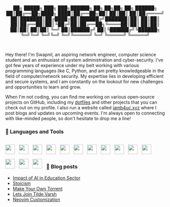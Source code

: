 <p style="text-align: center;">
██╗ █████╗ ███╗   ███╗██████╗ ██╗  ██╗██╗   ██╗ ██████╗<br>
██║██╔══██╗████╗ ████║██╔══██╗██║  ██║██║   ██║██╔════╝<br>
██║███████║██╔████╔██║██████╔╝███████║██║   ██║██║     <br>
██║██╔══██║██║╚██╔╝██║██╔══██╗╚════██║██║   ██║██║     <br>
██║██║  ██║██║ ╚═╝ ██║██████╔╝     ██║╚██████╔╝╚██████╗<br>
╚═╝╚═╝  ╚═╝╚═╝     ╚═╝╚═════╝      ╚═╝ ╚═════╝  ╚═════╝<br>
</p>

<br>

Hey there! I'm Swapnil, an aspiring network engineer, computer science student and an enthusiast of system administration and cyber-security. I've got few years of experience under my belt working with various programming languages like C, Python, and am pretty knowledgeable in the field of computer/network security. My expertise lies in developing efficient and secure systems, and I am constantly on the lookout for new challenges and opportunities to learn and grow.

When I'm not coding, you can find me working on various open-source projects on GitHub, including my [dotfiles](https://github.com/iamb4uc/dots) and other projects that you can check out on my profile. I also run a website called [iamb4uc.xyz](https://iamb4uc.xyz) where I post blogs and updates on upcoming events. I'm always open to connecting with like-minded people, so don't hesitate to drop me a line!

### 💼 Languages and Tools 
<p>
<img align="left" width="30px" style="padding-right:10px;padding-top:15px;" src="https://cdn.jsdelivr.net/gh/devicons/devicon/icons/linux/linux-original.svg" />
<img align="left" width="30px" style="padding-right:10px;padding-top:15px;" src="https://cdn.jsdelivr.net/gh/devicons/devicon/icons/github/github-original.svg" />
<img align="left" width="30px" style="padding-right:10px;padding-top:15px;" src="https://cdn.jsdelivr.net/gh/devicons/devicon/icons/java/java-original.svg" />
<img align="left" width="30px" style="padding-right:10px;padding-top:15px;" src="https://cdn.jsdelivr.net/gh/devicons/devicon/icons/bash/bash-original.svg" />
<img align="left" width="30px" style="padding-right:10px;padding-top:15px;" src="https://cdn.jsdelivr.net/gh/devicons/devicon/icons/c/c-original.svg" />
<img align="left" width="30px" style="padding-right:10px;padding-top:15px;" src="https://cdn.jsdelivr.net/gh/devicons/devicon/icons/css3/css3-original.svg" />
<img align="left" width="30px" style="padding-right:10px;padding-top:15px;" src="https://cdn.jsdelivr.net/gh/devicons/devicon/icons/html5/html5-original.svg" />
<img align="left" width="30px" style="padding-right:10px;padding-top:15px;" src="https://cdn.jsdelivr.net/gh/devicons/devicon/icons/javascript/javascript-original.svg" />
<img align="left" width="30px" style="padding-right:10px;padding-top:15px;" src="https://cdn.jsdelivr.net/gh/devicons/devicon/icons/python/python-original.svg" />
<img align="left" width="30px" style="padding-right:10px;padding-top:15px;" src="https://cdn.jsdelivr.net/gh/devicons/devicon/icons/docker/docker-original.svg" />
<img align="left" width="30px" style="padding-right:10px;padding-top:15px;" src="https://cdn.jsdelivr.net/gh/devicons/devicon/icons/git/git-original-wordmark.svg" />
<img align="left" width="30px" style="padding-right:10px;padding-top:15px;" src="https://cdn.jsdelivr.net/gh/devicons/devicon/icons/latex/latex-original.svg" />
<img align="left" width="30px" style="padding-right:10px;padding-top:15px;" src="https://cdn.jsdelivr.net/gh/devicons/devicon/icons/lua/lua-original.svg" />
<img align="left" width="30px" style="padding-right:10px;padding-top:15px;" src="https://cdn.jsdelivr.net/gh/devicons/devicon/icons/nginx/nginx-original.svg" />
</p><br><br><br>

### 📖 Blog posts
<!-- BLOG-POST-LIST:START -->
- [Impact of AI in Education Sector](/post/impact-of-ai-in-education-sector/)
- [Stoicism](/post/stoicism/)
- [Make Your Own Torrent](/post/make-your-own-torrent/)
- [Lets Join Tilde Varsh](/post/lets-join-tilde-varsh/)
- [Neovim Customization](/post/nvim-customization/)
<!-- BLOG-POST-LIST:END -->



